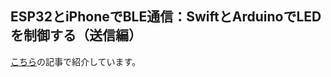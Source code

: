 ## ESP32とiPhoneでBLE通信：SwiftとArduinoでLEDを制御する（送信編）
[こちら](https://zenn.dev/myml12/articles/fbaf77e8d798c1)の記事で紹介しています。
